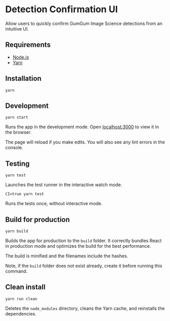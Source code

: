 # Detection Confirmation UI

Allow users to quickly confirm GumGum Image Science detections from an intuitive UI.

## Requirements

* [Node.js](https://nodejs.org/en/)
* [Yarn](https://yarnpkg.com/en/)

## Installation

```
yarn
```

## Development

```
yarn start
```

Runs the app in the development mode. Open [localhost:3000](http://localhost:3000) to view it in the browser.

The page will reload if you make edits. You will also see any lint errors in the console.

## Testing

```
yarn test
```

Launches the test runner in the interactive watch mode.

```
CI=true yarn test
```

Runs the tests once, without interactive mode.

## Build for production

```
yarn build
```

Builds the app for production to the `build` folder. It correctly bundles React in production mode and optimizes the build for the best performance.

The build is minified and the filenames include the hashes.

Note, if the `build` folder does not exist already, create it before running this command.

## Clean install

```
yarn run clean
```

Deletes the `node_modules` directory, cleans the Yarn cache, and reinstalls the dependencies.

